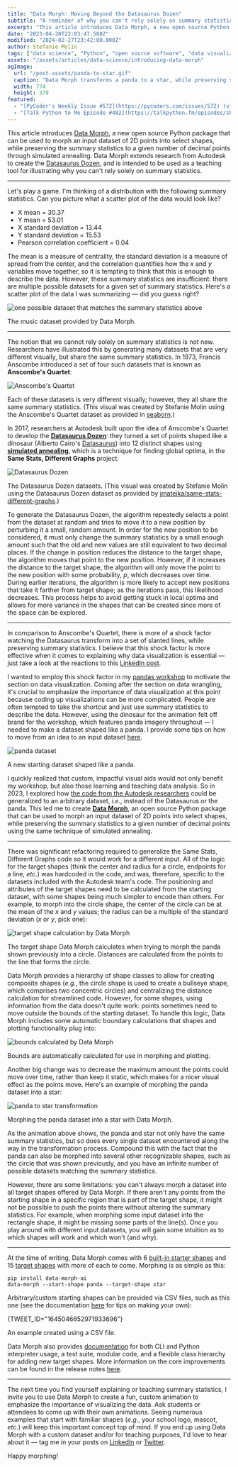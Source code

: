 ```yaml
---
title: "Data Morph: Moving Beyond the Datasaurus Dozen"
subtitle: "A reminder of why you can't rely solely on summary statistics."
excerpt: "This article introduces Data Morph, a new open source Python package that can be used to morph an input dataset of 2D points into select shapes, while preserving the summary statistics to a given number of decimal points through simulated annealing."
date: "2023-04-20T22:03:47.508Z"
modified: "2024-02-27T23:42:00.000Z"
author: Stefanie Molin
tags: ["data science", "Python", "open source software", "data visualization", "projects"]
assets: "/assets/articles/data-science/introducing-data-morph"
ogImage:
  url: "/post-assets/panda-to-star.gif"
  caption: "Data Morph transforms a panda to a star, while preserving summary statistics."
  width: 774
  height: 379
featured:
  - "[PyCoder's Weekly Issue #572](https://pycoders.com/issues/572) (via mention of the [stefmolin/data-morph](https://github.com/stefmolin/data-morph) repository)"
  - "[Talk Python to Me Episode #482](https://talkpython.fm/episodes/show/482/pre-commit-hooks-for-python-devs)"
---
```


This article introduces [Data Morph](https://github.com/stefmolin/data-morph), a new open source Python package that can be used to morph an input dataset of 2D points into select shapes, while preserving the summary statistics to a given number of decimal points through simulated annealing. Data Morph extends research from Autodesk to create the [Datasaurus Dozen](https://damassets.autodesk.net/content/dam/autodesk/research/publications-assets/pdf/same-stats-different-graphs.pdf), and is intended to be used as a teaching tool for illustrating why you can't rely solely on summary statistics.

---

Let's play a game. I'm thinking of a distribution with the following summary statistics. Can you picture what a scatter plot of the data would look like?

- X mean = 30.37
- Y mean = 53.01
- X standard deviation = 13.44
- Y standard deviation = 15.53
- Pearson correlation coefficient = 0.04

The mean is a measure of centrality, the standard deviation is a measure of spread from the center, and the correlation quantifies how the *x* and *y* variables move together, so it is tempting to think that this is enough to describe the data. However, these summary statistics are insufficient: there are multiple possible datasets for a given set of summary statistics. Here's a scatter plot of the data I was summarizing — did you guess right?

![one possible dataset that matches the summary statistics above](/post-assets/music-dataset.png)

<figcaption>

The music dataset provided by Data Morph.

</figcaption>

---

The notion that we cannot rely solely on summary statistics is not new. Researchers have illustrated this by generating many datasets that are very different visually, but share the same summary statistics. In 1973, Francis Anscombe introduced a set of four such datasets that is known as **Anscombe's Quartet**:

![Anscombe's Quartet](/post-assets/anscombes-quartet.png)

<figcaption>

Each of these datasets is very different visually; however, they all share the same summary statistics. (This visual was created by Stefanie Molin using the Anscombe's Quartet dataset as provided in [seaborn](https://github.com/mwaskom/seaborn).)

</figcaption>

In 2017, researchers at Autodesk built upon the idea of Anscombe's Quartet to develop the [**Datasaurus Dozen**](https://damassets.autodesk.net/content/dam/autodesk/research/publications-assets/pdf/same-stats-different-graphs.pdf): they turned a set of points shaped like a dinosaur (Alberto Cairo's [Datasaurus](https://web.archive.org/web/20240620205540/http://www.thefunctionalart.com/2016/08/download-datasaurus-never-trust-summary.html)) into 12 distinct shapes using [**simulated annealing**](https://machinelearningmastery.com/simulated-annealing-from-scratch-in-python/), which is a technique for finding global optima, in the **Same Stats, Different Graphs** project:

![Datasaurus Dozen](/post-assets/datasaurus-dozen.png)

<figcaption>

The Datasaurus Dozen datasets. (This visual was created by Stefanie Molin using the Datasaurus Dozen dataset as provided by [jmatejka/same-stats-different-graphs](https://github.com/jmatejka/same-stats-different-graphs).)

</figcaption>

To generate the Datasaurus Dozen, the algorithm repeatedly selects a point from the dataset at random and tries to move it to a new position by perturbing it a small, random amount. In order for the new position to be considered, it must only change the summary statistics by a small enough amount such that the old and new values are still equivalent to two decimal places. If the change in position reduces the distance to the target shape, the algorithm moves that point to the new position. However, if it increases the distance to the target shape, the algorithm will only move the point to the new position with some probability, *p*, which decreases over time. During earlier iterations, the algorithm is more likely to accept new positions that take it farther from target shape; as the iterations pass, this likelihood decreases. This process helps to avoid getting stuck in local optima and allows for more variance in the shapes that can be created since more of the space can be explored.

---

In comparison to Anscombe's Quartet, there is more of a shock factor watching the Datasaurus transform into a set of slanted lines, while preserving summary statistics. I believe that this shock factor is more effective when it comes to explaining why data visualization is essential — just take a look at the reactions to this [LinkedIn post](https://www.linkedin.com/posts/stefanie-molin_datascience-python-statistics-activity-7050814610899099648-kTra/).

I wanted to employ this shock factor in my [pandas workshop](/workshops/pandas-workshop/) to motivate the section on data visualization. Coming after the section on data wrangling, it's crucial to emphasize the importance of data visualization at this point because coding up visualizations can be more complicated. People are often tempted to take the shortcut and just use summary statistics to describe the data. However, using the dinosaur for the animation felt off brand for the workshop, which features panda imagery throughout — I needed to make a dataset shaped like a panda. I provide some tips on how to move from an idea to an input dataset [here](https://stefaniemolin.com/data-morph/stable/custom_datasets.html).

![panda dataset](/post-assets/panda-dataset.png)

<figcaption>

A new starting dataset shaped like a panda.

</figcaption>

I quickly realized that custom, impactful visual aids would not only benefit my workshop, but also those learning and teaching data analysis. So in 2023, I explored how [the code from the Autodesk researchers](https://github.com/jmatejka/same-stats-different-graphs) could be generalized to an arbitrary dataset, *i.e.*, instead of the Datasaurus or the panda. This led me to create [**Data Morph**](https://stefaniemolin.com/data-morph/stable/index.html), an open source Python package that can be used to morph an input dataset of 2D points into select shapes, while preserving the summary statistics to a given number of decimal points using the same technique of simulated annealing.

---

There was significant refactoring required to generalize the Same Stats, Different Graphs code so it would work for a different input. All of the logic for the target shapes (think the center and radius for a circle, endpoints for a line, *etc.*) was hardcoded in the code, and was, therefore, specific to the datasets included with the Autodesk team's code. The positioning and attributes of the target shapes need to be calculated from the starting dataset, with some shapes being much simpler to encode than others. For example, to morph into the circle shape, the center of the circle can be at the mean of the *x* and *y* values; the radius can be a multiple of the standard deviation (*x* or *y*, pick one):

![target shape calculation by Data Morph](/post-assets/shape-calculation.png)

<figcaption>

The target shape Data Morph calculates when trying to morph the panda shown previously into a circle. Distances are calculated from the points to the line that forms the circle.

</figcaption>

Data Morph provides a hierarchy of shape classes to allow for creating composite shapes (*e.g.*, the circle shape is used to create a bullseye shape, which comprises two concentric circles) and centralizing the distance calculation for streamlined code. However, for some shapes, using information from the data doesn't quite work: points sometimes need to move outside the bounds of the starting dataset. To handle this logic, Data Morph includes some automatic boundary calculations that shapes and plotting functionality plug into:

![bounds calculated by Data Morph](/post-assets/bounds-calculation.png)

<figcaption>

Bounds are automatically calculated for use in morphing and plotting.

</figcaption>

Another big change was to decrease the maximum amount the points could move over time, rather than keep it static, which makes for a nicer visual effect as the points move. Here's an example of morphing the panda dataset into a star:

![panda to star transformation](/post-assets/panda-to-star.gif)

<figcaption>

Morphing the panda dataset into a star with Data Morph.

</figcaption>

As the animation above shows, the panda and star not only have the same summary statistics, but so does every single dataset encountered along the way in the transformation process. Compound this with the fact that the panda can also be morphed into several other recognizable shapes, such as the circle that was shown previously, and you have an infinite number of possible datasets matching the summary statistics.

However, there are some limitations: you can't always morph a dataset into all target shapes offered by Data Morph. If there aren't any points from the starting shape in a specific region that is part of the target shape, it might not be possible to push the points there without altering the summary statistics. For example, when morphing some input dataset into the rectangle shape, it might be missing some parts of the line(s). Once you play around with different input datasets, you will gain some intuition as to which shapes will work and which won't (and why).

---

At the time of writing, Data Morph comes with 6 [built-in starter shapes](https://stefaniemolin.com/data-morph/stable/api/data_morph.data.loader.html#data_morph.data.loader.DataLoader) and 15 [target shapes](https://stefaniemolin.com/data-morph/stable/api/data_morph.shapes.factory.html#data_morph.shapes.factory.ShapeFactory) with more of each to come. Morphing is as simple as this:

```bash[class="command-line"][data-prompt="$"]
pip install data-morph-ai
data-morph --start-shape panda --target-shape star
```

Arbitrary/custom starting shapes can be provided via CSV files, such as this one (see the documentation [here](https://stefaniemolin.com/data-morph/stable/custom_datasets.html) for tips on making your own):

{TWEET_ID="1645046652971933696"}

<figcaption>

An example created using a CSV file.

</figcaption>

Data Morph also provides [documentation](https://stefaniemolin.com/data-morph/stable/index.html) for both CLI and Python interpreter usage, a test suite, modular code, and a flexible class hierarchy for adding new target shapes. More information on the core improvements can be found in the release notes [here](https://stefaniemolin.com/data-morph/stable/release_notes.html#april-1-2023).

---

The next time you find yourself explaining or teaching summary statistics, I invite you to use Data Morph to create a fun, custom animation to emphasize the importance of visualizing the data. Ask students or attendees to come up with their own animations. Seeing numerous examples that start with familiar shapes (*e.g.*, your school logo, mascot, *etc.*) will keep this important concept top of mind. If you end up using Data Morph with a custom dataset and/or for teaching purposes, I'd love to hear about it — tag me in your posts on [LinkedIn](https://www.linkedin.com/in/stefanie-molin/) or [Twitter](https://twitter.com/StefanieMolin).

Happy morphing!
